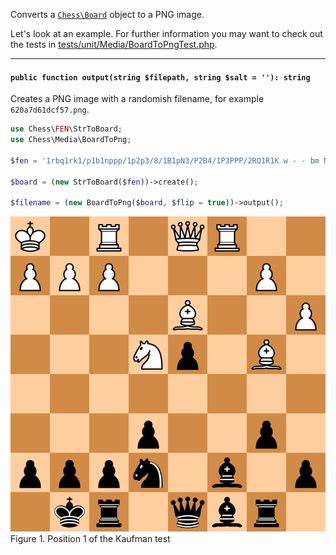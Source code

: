 Converts a [`Chess\Board`](https://php-chess.readthedocs.io/en/latest/board/) object to a PNG image.

Let's look at an example. For further information you may want to check out the tests in [tests/unit/Media/BoardToPngTest.php](https://github.com/chesslablab/php-chess/blob/master/tests/unit/Media/BoardToPngTest.php).

---

#### `public function output(string $filepath, string $salt = ''): string`

Creates a PNG image with a randomish filename, for example `620a7d61dcf57.png`.

```php
use Chess\FEN\StrToBoard;
use Chess\Media\BoardToPng;

$fen = '1rbq1rk1/p1b1nppp/1p2p3/8/1B1pN3/P2B4/1P3PPP/2RQ1R1K w - - bm Nf6+';

$board = (new StrToBoard($fen))->create();

$filename = (new BoardToPng($board, $flip = true))->output();
```

![Figure 1](https://raw.githubusercontent.com/chesslablab/php-chess/master/tests/data/img/01_kaufman_flip.png)
Figure 1. Position 1 of the Kaufman test
